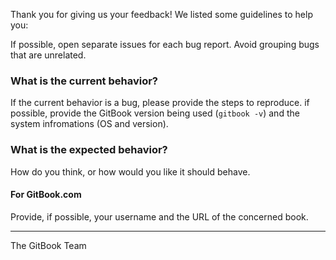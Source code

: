Thank you for giving us your feedback! We listed some guidelines to help you:

If possible, open separate issues for each bug report. Avoid grouping bugs that are unrelated.

### What is the current behavior?

If the current behavior is a bug, please provide the steps to reproduce. if possible, provide the GitBook version being used (`gitbook -v`) and the system infromations (OS and version).

### What is the expected behavior?

How do you think, or how would you like it should behave.

#### For GitBook.com

Provide, if possible, your username and the URL of the concerned book.

----

The GitBook Team
